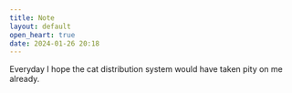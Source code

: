 ```yaml
---
title: Note
layout: default
open_heart: true
date: 2024-01-26 20:18
---
```


Everyday I hope the cat distribution system would have taken pity on me already.

